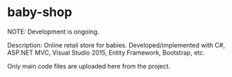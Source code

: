 # baby-shop

NOTE: Development is ongoing.

Description: Online retail store for babies. Developed/implemented with C#, ASP.NET MVC, Visual Studio 2015, Entity Framework, Bootstrap, etc.

Only main code files are uploaded here from the project.
